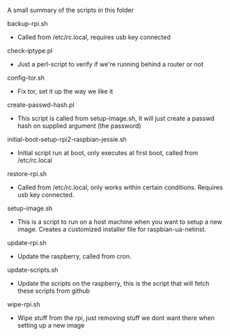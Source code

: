 A small summary of the scripts in this folder

backup-rpi.sh
 - Called from /etc/rc.local, requires usb key connected

check-iptype.pl
 - Just a perl-script to verify if we're running behind a router or not

config-tor.sh
 - Fix tor, set it up the way we like it

create-passwd-hash.pl
 - This script is called from setup-image.sh, it will just create a passwd hash on supplied argument (the password)

initial-boot-setup-rpi2-raspbian-jessie.sh
 - Initial script run at boot, only executes at first boot, called from /etc/rc.local

restore-rpi.sh
 - Called from /etc/rc.local, only works within certain conditions. Requires usb key connected.

setup-image.sh
 - This is a script to run on a host machine when you want to setup a new image. Creates a customized installer file for raspbian-ua-netinst.

update-rpi.sh
 - Update the raspberry, called from cron.

update-scripts.sh
 - Update the scripts on the raspberry, this is the script that will fetch these scripts from github

wipe-rpi.sh
 - Wipe stuff from the rpi, just removing stuff we dont want there when setting up a new image
